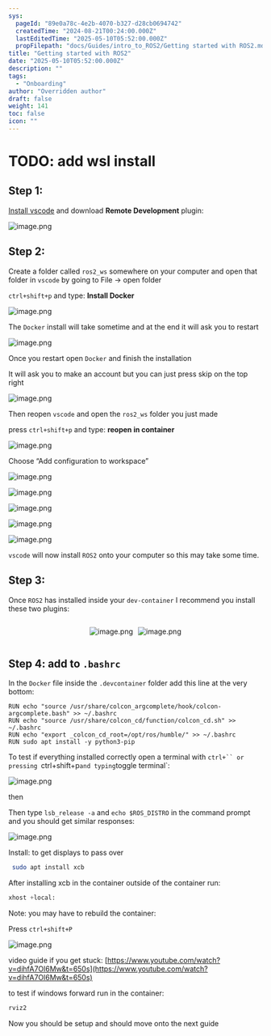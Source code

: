 ```yaml
---
sys:
  pageId: "89e0a78c-4e2b-4070-b327-d28cb0694742"
  createdTime: "2024-08-21T00:24:00.000Z"
  lastEditedTime: "2025-05-10T05:52:00.000Z"
  propFilepath: "docs/Guides/intro_to_ROS2/Getting started with ROS2.md"
title: "Getting started with ROS2"
date: "2025-05-10T05:52:00.000Z"
description: ""
tags:
  - "Onboarding"
author: "Overridden author"
draft: false
weight: 141
toc: false
icon: ""
---
```


# TODO: add wsl install

## Step 1:

[Install vscode](https://code.visualstudio.com/download) and download **Remote Development** plugin:

![image.png](https://prod-files-secure.s3.us-west-2.amazonaws.com/d518164a-d88e-44d1-a4ee-3adb3bd8bce0/efb52993-1881-4a40-b95e-6f020334f022/image.png?X-Amz-Algorithm=AWS4-HMAC-SHA256&X-Amz-Content-Sha256=UNSIGNED-PAYLOAD&X-Amz-Credential=ASIAZI2LB466QVPWH7FT%2F20250520%2Fus-west-2%2Fs3%2Faws4_request&X-Amz-Date=20250520T230821Z&X-Amz-Expires=3600&X-Amz-Security-Token=IQoJb3JpZ2luX2VjEPf%2F%2F%2F%2F%2F%2F%2F%2F%2F%2FwEaCXVzLXdlc3QtMiJHMEUCIEhJlS4F%2FOd5jSRE0YCPq51Q7Y4oISd7d0RrranMZn1KAiEAoR0WQSlHR8uh%2Bey2bGUAIuFKCmvUUTP0UnqQV%2BlfUz8qiAQIsP%2F%2F%2F%2F%2F%2F%2F%2F%2F%2FARAAGgw2Mzc0MjMxODM4MDUiDID7lC4ePfOfMUMkOCrcA6yXxvUTy4K7H588jUUFb98ikJQimqavR9PGuMYv2cTbENpbugA2JxaDCgOzDIhhf2vqir6ZFqmqSajw300XUXPz2rSfjoI96jq1C92sTO%2Bcc%2FPkLFtbAxhbrZKe07r9JjB3Whno%2FE96ABzw%2BBSNUK6ncML%2FEko%2BpBrRqFoQES%2FMsHLH9WKpfdlip97GRuQT31hOQSbfq1kFVAt%2Bf2t03uIDMf2qiJdTOxk9IVoauFZGuyFyX23NwejACcjiW6THD79P1b8OuB3kG64Hu%2FQRE0ovF8xAhsuNhpFrPRL4m9s76hw19MbYUSTUWM6PcGrW84%2F94rlKWpQEomX3xBX8YAbhNakIvy%2FyQHWz7be2qQ7hs4e49j4vDBXE47Hzt9khtcHVke1JdzQ1DJ1TGQi6zntCH1v9Dlv96MVDUMtFKSPDWP990E0Z6PxBZ5qftzHn%2FA87Bw434XfMyQ%2F8gaDRZuDUpxun7ytU3yUGv%2F51rifs7ZlFgQkGbEko9i4hyTu1a2ULiK95bDNdBq%2FL%2BaUT%2Bo55b0KcH3HHIUpFxTNAw2lm4DfSYXqgBJnXgVI%2B%2B5kyqxvY6aSyky8adR5MVJ2rTSi99MNmOd%2BbEtx6J8utusdD8P%2BHN6qZdBIaMQJEMLyWtMEGOqUBb9X%2BrWVScRZF3zg4KCTo9UD%2FoVlYRJaE0ZFIOXGccn9e8XHDY9NKZ78MbjPBZdywi0GcPMR7%2BrWrBlJX4TuEQNMTPGN%2BzIVem3NK9%2BscmqlOwWug5cKWQNA0gRIDNIau738Lmpoy0PL9k%2B5IrJxOBlnxwmyyZltruGO%2FrPMZCeu5rpgfZ1o9DIExf0Q3rBC1I67Gfi9jS7J%2FfJxhXDssypqnLULO&X-Amz-Signature=a781533893ad7615fa9667355dab10463ac7d056a59f84d154906b9f40b5f57b&X-Amz-SignedHeaders=host&x-id=GetObject)

## Step 2:

Create a folder called `ros2_ws` somewhere on your computer and open that folder in `vscode` by going to File → open folder 

`ctrl+shift+p` and type: **Install Docker**

![image.png](https://prod-files-secure.s3.us-west-2.amazonaws.com/d518164a-d88e-44d1-a4ee-3adb3bd8bce0/2269dc0e-1cd5-47ff-bceb-c04ad9b2eab0/image.png?X-Amz-Algorithm=AWS4-HMAC-SHA256&X-Amz-Content-Sha256=UNSIGNED-PAYLOAD&X-Amz-Credential=ASIAZI2LB466QVPWH7FT%2F20250520%2Fus-west-2%2Fs3%2Faws4_request&X-Amz-Date=20250520T230821Z&X-Amz-Expires=3600&X-Amz-Security-Token=IQoJb3JpZ2luX2VjEPf%2F%2F%2F%2F%2F%2F%2F%2F%2F%2FwEaCXVzLXdlc3QtMiJHMEUCIEhJlS4F%2FOd5jSRE0YCPq51Q7Y4oISd7d0RrranMZn1KAiEAoR0WQSlHR8uh%2Bey2bGUAIuFKCmvUUTP0UnqQV%2BlfUz8qiAQIsP%2F%2F%2F%2F%2F%2F%2F%2F%2F%2FARAAGgw2Mzc0MjMxODM4MDUiDID7lC4ePfOfMUMkOCrcA6yXxvUTy4K7H588jUUFb98ikJQimqavR9PGuMYv2cTbENpbugA2JxaDCgOzDIhhf2vqir6ZFqmqSajw300XUXPz2rSfjoI96jq1C92sTO%2Bcc%2FPkLFtbAxhbrZKe07r9JjB3Whno%2FE96ABzw%2BBSNUK6ncML%2FEko%2BpBrRqFoQES%2FMsHLH9WKpfdlip97GRuQT31hOQSbfq1kFVAt%2Bf2t03uIDMf2qiJdTOxk9IVoauFZGuyFyX23NwejACcjiW6THD79P1b8OuB3kG64Hu%2FQRE0ovF8xAhsuNhpFrPRL4m9s76hw19MbYUSTUWM6PcGrW84%2F94rlKWpQEomX3xBX8YAbhNakIvy%2FyQHWz7be2qQ7hs4e49j4vDBXE47Hzt9khtcHVke1JdzQ1DJ1TGQi6zntCH1v9Dlv96MVDUMtFKSPDWP990E0Z6PxBZ5qftzHn%2FA87Bw434XfMyQ%2F8gaDRZuDUpxun7ytU3yUGv%2F51rifs7ZlFgQkGbEko9i4hyTu1a2ULiK95bDNdBq%2FL%2BaUT%2Bo55b0KcH3HHIUpFxTNAw2lm4DfSYXqgBJnXgVI%2B%2B5kyqxvY6aSyky8adR5MVJ2rTSi99MNmOd%2BbEtx6J8utusdD8P%2BHN6qZdBIaMQJEMLyWtMEGOqUBb9X%2BrWVScRZF3zg4KCTo9UD%2FoVlYRJaE0ZFIOXGccn9e8XHDY9NKZ78MbjPBZdywi0GcPMR7%2BrWrBlJX4TuEQNMTPGN%2BzIVem3NK9%2BscmqlOwWug5cKWQNA0gRIDNIau738Lmpoy0PL9k%2B5IrJxOBlnxwmyyZltruGO%2FrPMZCeu5rpgfZ1o9DIExf0Q3rBC1I67Gfi9jS7J%2FfJxhXDssypqnLULO&X-Amz-Signature=567807380a1434551a0076c19a17119e0cf9a9923d0ffe67302e191413e88f02&X-Amz-SignedHeaders=host&x-id=GetObject)

The `Docker` install will take sometime and at the end it will ask you to restart

![image.png](https://prod-files-secure.s3.us-west-2.amazonaws.com/d518164a-d88e-44d1-a4ee-3adb3bd8bce0/ed233f78-be33-4b1f-b89c-9c346c0e961e/image.png?X-Amz-Algorithm=AWS4-HMAC-SHA256&X-Amz-Content-Sha256=UNSIGNED-PAYLOAD&X-Amz-Credential=ASIAZI2LB466QVPWH7FT%2F20250520%2Fus-west-2%2Fs3%2Faws4_request&X-Amz-Date=20250520T230821Z&X-Amz-Expires=3600&X-Amz-Security-Token=IQoJb3JpZ2luX2VjEPf%2F%2F%2F%2F%2F%2F%2F%2F%2F%2FwEaCXVzLXdlc3QtMiJHMEUCIEhJlS4F%2FOd5jSRE0YCPq51Q7Y4oISd7d0RrranMZn1KAiEAoR0WQSlHR8uh%2Bey2bGUAIuFKCmvUUTP0UnqQV%2BlfUz8qiAQIsP%2F%2F%2F%2F%2F%2F%2F%2F%2F%2FARAAGgw2Mzc0MjMxODM4MDUiDID7lC4ePfOfMUMkOCrcA6yXxvUTy4K7H588jUUFb98ikJQimqavR9PGuMYv2cTbENpbugA2JxaDCgOzDIhhf2vqir6ZFqmqSajw300XUXPz2rSfjoI96jq1C92sTO%2Bcc%2FPkLFtbAxhbrZKe07r9JjB3Whno%2FE96ABzw%2BBSNUK6ncML%2FEko%2BpBrRqFoQES%2FMsHLH9WKpfdlip97GRuQT31hOQSbfq1kFVAt%2Bf2t03uIDMf2qiJdTOxk9IVoauFZGuyFyX23NwejACcjiW6THD79P1b8OuB3kG64Hu%2FQRE0ovF8xAhsuNhpFrPRL4m9s76hw19MbYUSTUWM6PcGrW84%2F94rlKWpQEomX3xBX8YAbhNakIvy%2FyQHWz7be2qQ7hs4e49j4vDBXE47Hzt9khtcHVke1JdzQ1DJ1TGQi6zntCH1v9Dlv96MVDUMtFKSPDWP990E0Z6PxBZ5qftzHn%2FA87Bw434XfMyQ%2F8gaDRZuDUpxun7ytU3yUGv%2F51rifs7ZlFgQkGbEko9i4hyTu1a2ULiK95bDNdBq%2FL%2BaUT%2Bo55b0KcH3HHIUpFxTNAw2lm4DfSYXqgBJnXgVI%2B%2B5kyqxvY6aSyky8adR5MVJ2rTSi99MNmOd%2BbEtx6J8utusdD8P%2BHN6qZdBIaMQJEMLyWtMEGOqUBb9X%2BrWVScRZF3zg4KCTo9UD%2FoVlYRJaE0ZFIOXGccn9e8XHDY9NKZ78MbjPBZdywi0GcPMR7%2BrWrBlJX4TuEQNMTPGN%2BzIVem3NK9%2BscmqlOwWug5cKWQNA0gRIDNIau738Lmpoy0PL9k%2B5IrJxOBlnxwmyyZltruGO%2FrPMZCeu5rpgfZ1o9DIExf0Q3rBC1I67Gfi9jS7J%2FfJxhXDssypqnLULO&X-Amz-Signature=131eb784286ab30c8c142d888202beeaba930ed5343eb2f7afbfade896b626d1&X-Amz-SignedHeaders=host&x-id=GetObject)

Once you restart open `Docker` and finish the installation

It will ask you to make an account but you can just press skip on the top right

![image.png](https://prod-files-secure.s3.us-west-2.amazonaws.com/d518164a-d88e-44d1-a4ee-3adb3bd8bce0/21010ad9-1659-4fd9-9f59-9932a09b2a3d/image.png?X-Amz-Algorithm=AWS4-HMAC-SHA256&X-Amz-Content-Sha256=UNSIGNED-PAYLOAD&X-Amz-Credential=ASIAZI2LB466QVPWH7FT%2F20250520%2Fus-west-2%2Fs3%2Faws4_request&X-Amz-Date=20250520T230821Z&X-Amz-Expires=3600&X-Amz-Security-Token=IQoJb3JpZ2luX2VjEPf%2F%2F%2F%2F%2F%2F%2F%2F%2F%2FwEaCXVzLXdlc3QtMiJHMEUCIEhJlS4F%2FOd5jSRE0YCPq51Q7Y4oISd7d0RrranMZn1KAiEAoR0WQSlHR8uh%2Bey2bGUAIuFKCmvUUTP0UnqQV%2BlfUz8qiAQIsP%2F%2F%2F%2F%2F%2F%2F%2F%2F%2FARAAGgw2Mzc0MjMxODM4MDUiDID7lC4ePfOfMUMkOCrcA6yXxvUTy4K7H588jUUFb98ikJQimqavR9PGuMYv2cTbENpbugA2JxaDCgOzDIhhf2vqir6ZFqmqSajw300XUXPz2rSfjoI96jq1C92sTO%2Bcc%2FPkLFtbAxhbrZKe07r9JjB3Whno%2FE96ABzw%2BBSNUK6ncML%2FEko%2BpBrRqFoQES%2FMsHLH9WKpfdlip97GRuQT31hOQSbfq1kFVAt%2Bf2t03uIDMf2qiJdTOxk9IVoauFZGuyFyX23NwejACcjiW6THD79P1b8OuB3kG64Hu%2FQRE0ovF8xAhsuNhpFrPRL4m9s76hw19MbYUSTUWM6PcGrW84%2F94rlKWpQEomX3xBX8YAbhNakIvy%2FyQHWz7be2qQ7hs4e49j4vDBXE47Hzt9khtcHVke1JdzQ1DJ1TGQi6zntCH1v9Dlv96MVDUMtFKSPDWP990E0Z6PxBZ5qftzHn%2FA87Bw434XfMyQ%2F8gaDRZuDUpxun7ytU3yUGv%2F51rifs7ZlFgQkGbEko9i4hyTu1a2ULiK95bDNdBq%2FL%2BaUT%2Bo55b0KcH3HHIUpFxTNAw2lm4DfSYXqgBJnXgVI%2B%2B5kyqxvY6aSyky8adR5MVJ2rTSi99MNmOd%2BbEtx6J8utusdD8P%2BHN6qZdBIaMQJEMLyWtMEGOqUBb9X%2BrWVScRZF3zg4KCTo9UD%2FoVlYRJaE0ZFIOXGccn9e8XHDY9NKZ78MbjPBZdywi0GcPMR7%2BrWrBlJX4TuEQNMTPGN%2BzIVem3NK9%2BscmqlOwWug5cKWQNA0gRIDNIau738Lmpoy0PL9k%2B5IrJxOBlnxwmyyZltruGO%2FrPMZCeu5rpgfZ1o9DIExf0Q3rBC1I67Gfi9jS7J%2FfJxhXDssypqnLULO&X-Amz-Signature=185805deab73b01059df5b12cd77a750a9c5110ef012d65f511ddc84e4c43ec2&X-Amz-SignedHeaders=host&x-id=GetObject)

Then reopen `vscode` and open the `ros2_ws` folder you just made

press `ctrl+shift+p` and type: **reopen in container**

![image.png](https://prod-files-secure.s3.us-west-2.amazonaws.com/d518164a-d88e-44d1-a4ee-3adb3bd8bce0/4e93b8c2-41ad-488c-8095-c74205196118/image.png?X-Amz-Algorithm=AWS4-HMAC-SHA256&X-Amz-Content-Sha256=UNSIGNED-PAYLOAD&X-Amz-Credential=ASIAZI2LB466QVPWH7FT%2F20250520%2Fus-west-2%2Fs3%2Faws4_request&X-Amz-Date=20250520T230821Z&X-Amz-Expires=3600&X-Amz-Security-Token=IQoJb3JpZ2luX2VjEPf%2F%2F%2F%2F%2F%2F%2F%2F%2F%2FwEaCXVzLXdlc3QtMiJHMEUCIEhJlS4F%2FOd5jSRE0YCPq51Q7Y4oISd7d0RrranMZn1KAiEAoR0WQSlHR8uh%2Bey2bGUAIuFKCmvUUTP0UnqQV%2BlfUz8qiAQIsP%2F%2F%2F%2F%2F%2F%2F%2F%2F%2FARAAGgw2Mzc0MjMxODM4MDUiDID7lC4ePfOfMUMkOCrcA6yXxvUTy4K7H588jUUFb98ikJQimqavR9PGuMYv2cTbENpbugA2JxaDCgOzDIhhf2vqir6ZFqmqSajw300XUXPz2rSfjoI96jq1C92sTO%2Bcc%2FPkLFtbAxhbrZKe07r9JjB3Whno%2FE96ABzw%2BBSNUK6ncML%2FEko%2BpBrRqFoQES%2FMsHLH9WKpfdlip97GRuQT31hOQSbfq1kFVAt%2Bf2t03uIDMf2qiJdTOxk9IVoauFZGuyFyX23NwejACcjiW6THD79P1b8OuB3kG64Hu%2FQRE0ovF8xAhsuNhpFrPRL4m9s76hw19MbYUSTUWM6PcGrW84%2F94rlKWpQEomX3xBX8YAbhNakIvy%2FyQHWz7be2qQ7hs4e49j4vDBXE47Hzt9khtcHVke1JdzQ1DJ1TGQi6zntCH1v9Dlv96MVDUMtFKSPDWP990E0Z6PxBZ5qftzHn%2FA87Bw434XfMyQ%2F8gaDRZuDUpxun7ytU3yUGv%2F51rifs7ZlFgQkGbEko9i4hyTu1a2ULiK95bDNdBq%2FL%2BaUT%2Bo55b0KcH3HHIUpFxTNAw2lm4DfSYXqgBJnXgVI%2B%2B5kyqxvY6aSyky8adR5MVJ2rTSi99MNmOd%2BbEtx6J8utusdD8P%2BHN6qZdBIaMQJEMLyWtMEGOqUBb9X%2BrWVScRZF3zg4KCTo9UD%2FoVlYRJaE0ZFIOXGccn9e8XHDY9NKZ78MbjPBZdywi0GcPMR7%2BrWrBlJX4TuEQNMTPGN%2BzIVem3NK9%2BscmqlOwWug5cKWQNA0gRIDNIau738Lmpoy0PL9k%2B5IrJxOBlnxwmyyZltruGO%2FrPMZCeu5rpgfZ1o9DIExf0Q3rBC1I67Gfi9jS7J%2FfJxhXDssypqnLULO&X-Amz-Signature=da283a6ea0c7cacf53b9f7ba5bb78ac1d01c15817f7cdb8a87fe2a8d2c6cc9df&X-Amz-SignedHeaders=host&x-id=GetObject)

Choose “Add configuration to workspace”

![image.png](https://prod-files-secure.s3.us-west-2.amazonaws.com/d518164a-d88e-44d1-a4ee-3adb3bd8bce0/9560b282-5060-4989-ba37-97e7b2c22476/image.png?X-Amz-Algorithm=AWS4-HMAC-SHA256&X-Amz-Content-Sha256=UNSIGNED-PAYLOAD&X-Amz-Credential=ASIAZI2LB466QVPWH7FT%2F20250520%2Fus-west-2%2Fs3%2Faws4_request&X-Amz-Date=20250520T230821Z&X-Amz-Expires=3600&X-Amz-Security-Token=IQoJb3JpZ2luX2VjEPf%2F%2F%2F%2F%2F%2F%2F%2F%2F%2FwEaCXVzLXdlc3QtMiJHMEUCIEhJlS4F%2FOd5jSRE0YCPq51Q7Y4oISd7d0RrranMZn1KAiEAoR0WQSlHR8uh%2Bey2bGUAIuFKCmvUUTP0UnqQV%2BlfUz8qiAQIsP%2F%2F%2F%2F%2F%2F%2F%2F%2F%2FARAAGgw2Mzc0MjMxODM4MDUiDID7lC4ePfOfMUMkOCrcA6yXxvUTy4K7H588jUUFb98ikJQimqavR9PGuMYv2cTbENpbugA2JxaDCgOzDIhhf2vqir6ZFqmqSajw300XUXPz2rSfjoI96jq1C92sTO%2Bcc%2FPkLFtbAxhbrZKe07r9JjB3Whno%2FE96ABzw%2BBSNUK6ncML%2FEko%2BpBrRqFoQES%2FMsHLH9WKpfdlip97GRuQT31hOQSbfq1kFVAt%2Bf2t03uIDMf2qiJdTOxk9IVoauFZGuyFyX23NwejACcjiW6THD79P1b8OuB3kG64Hu%2FQRE0ovF8xAhsuNhpFrPRL4m9s76hw19MbYUSTUWM6PcGrW84%2F94rlKWpQEomX3xBX8YAbhNakIvy%2FyQHWz7be2qQ7hs4e49j4vDBXE47Hzt9khtcHVke1JdzQ1DJ1TGQi6zntCH1v9Dlv96MVDUMtFKSPDWP990E0Z6PxBZ5qftzHn%2FA87Bw434XfMyQ%2F8gaDRZuDUpxun7ytU3yUGv%2F51rifs7ZlFgQkGbEko9i4hyTu1a2ULiK95bDNdBq%2FL%2BaUT%2Bo55b0KcH3HHIUpFxTNAw2lm4DfSYXqgBJnXgVI%2B%2B5kyqxvY6aSyky8adR5MVJ2rTSi99MNmOd%2BbEtx6J8utusdD8P%2BHN6qZdBIaMQJEMLyWtMEGOqUBb9X%2BrWVScRZF3zg4KCTo9UD%2FoVlYRJaE0ZFIOXGccn9e8XHDY9NKZ78MbjPBZdywi0GcPMR7%2BrWrBlJX4TuEQNMTPGN%2BzIVem3NK9%2BscmqlOwWug5cKWQNA0gRIDNIau738Lmpoy0PL9k%2B5IrJxOBlnxwmyyZltruGO%2FrPMZCeu5rpgfZ1o9DIExf0Q3rBC1I67Gfi9jS7J%2FfJxhXDssypqnLULO&X-Amz-Signature=0e881acfb47915acd3831163cc5d5bc05b3b36bea33aa64358f0056a564f90f5&X-Amz-SignedHeaders=host&x-id=GetObject)

![image.png](https://prod-files-secure.s3.us-west-2.amazonaws.com/d518164a-d88e-44d1-a4ee-3adb3bd8bce0/2ee63f81-886b-48e8-a553-dc6e5eac99e4/image.png?X-Amz-Algorithm=AWS4-HMAC-SHA256&X-Amz-Content-Sha256=UNSIGNED-PAYLOAD&X-Amz-Credential=ASIAZI2LB466QVPWH7FT%2F20250520%2Fus-west-2%2Fs3%2Faws4_request&X-Amz-Date=20250520T230821Z&X-Amz-Expires=3600&X-Amz-Security-Token=IQoJb3JpZ2luX2VjEPf%2F%2F%2F%2F%2F%2F%2F%2F%2F%2FwEaCXVzLXdlc3QtMiJHMEUCIEhJlS4F%2FOd5jSRE0YCPq51Q7Y4oISd7d0RrranMZn1KAiEAoR0WQSlHR8uh%2Bey2bGUAIuFKCmvUUTP0UnqQV%2BlfUz8qiAQIsP%2F%2F%2F%2F%2F%2F%2F%2F%2F%2FARAAGgw2Mzc0MjMxODM4MDUiDID7lC4ePfOfMUMkOCrcA6yXxvUTy4K7H588jUUFb98ikJQimqavR9PGuMYv2cTbENpbugA2JxaDCgOzDIhhf2vqir6ZFqmqSajw300XUXPz2rSfjoI96jq1C92sTO%2Bcc%2FPkLFtbAxhbrZKe07r9JjB3Whno%2FE96ABzw%2BBSNUK6ncML%2FEko%2BpBrRqFoQES%2FMsHLH9WKpfdlip97GRuQT31hOQSbfq1kFVAt%2Bf2t03uIDMf2qiJdTOxk9IVoauFZGuyFyX23NwejACcjiW6THD79P1b8OuB3kG64Hu%2FQRE0ovF8xAhsuNhpFrPRL4m9s76hw19MbYUSTUWM6PcGrW84%2F94rlKWpQEomX3xBX8YAbhNakIvy%2FyQHWz7be2qQ7hs4e49j4vDBXE47Hzt9khtcHVke1JdzQ1DJ1TGQi6zntCH1v9Dlv96MVDUMtFKSPDWP990E0Z6PxBZ5qftzHn%2FA87Bw434XfMyQ%2F8gaDRZuDUpxun7ytU3yUGv%2F51rifs7ZlFgQkGbEko9i4hyTu1a2ULiK95bDNdBq%2FL%2BaUT%2Bo55b0KcH3HHIUpFxTNAw2lm4DfSYXqgBJnXgVI%2B%2B5kyqxvY6aSyky8adR5MVJ2rTSi99MNmOd%2BbEtx6J8utusdD8P%2BHN6qZdBIaMQJEMLyWtMEGOqUBb9X%2BrWVScRZF3zg4KCTo9UD%2FoVlYRJaE0ZFIOXGccn9e8XHDY9NKZ78MbjPBZdywi0GcPMR7%2BrWrBlJX4TuEQNMTPGN%2BzIVem3NK9%2BscmqlOwWug5cKWQNA0gRIDNIau738Lmpoy0PL9k%2B5IrJxOBlnxwmyyZltruGO%2FrPMZCeu5rpgfZ1o9DIExf0Q3rBC1I67Gfi9jS7J%2FfJxhXDssypqnLULO&X-Amz-Signature=856f826c49ab5b6c886af5cf3217a8230a8b9b60ae4b9e9b0aea5713a3d1f36e&X-Amz-SignedHeaders=host&x-id=GetObject)

![image.png](https://prod-files-secure.s3.us-west-2.amazonaws.com/d518164a-d88e-44d1-a4ee-3adb3bd8bce0/ae1580b2-b048-407e-aed9-b584224a7a04/image.png?X-Amz-Algorithm=AWS4-HMAC-SHA256&X-Amz-Content-Sha256=UNSIGNED-PAYLOAD&X-Amz-Credential=ASIAZI2LB466QVPWH7FT%2F20250520%2Fus-west-2%2Fs3%2Faws4_request&X-Amz-Date=20250520T230821Z&X-Amz-Expires=3600&X-Amz-Security-Token=IQoJb3JpZ2luX2VjEPf%2F%2F%2F%2F%2F%2F%2F%2F%2F%2FwEaCXVzLXdlc3QtMiJHMEUCIEhJlS4F%2FOd5jSRE0YCPq51Q7Y4oISd7d0RrranMZn1KAiEAoR0WQSlHR8uh%2Bey2bGUAIuFKCmvUUTP0UnqQV%2BlfUz8qiAQIsP%2F%2F%2F%2F%2F%2F%2F%2F%2F%2FARAAGgw2Mzc0MjMxODM4MDUiDID7lC4ePfOfMUMkOCrcA6yXxvUTy4K7H588jUUFb98ikJQimqavR9PGuMYv2cTbENpbugA2JxaDCgOzDIhhf2vqir6ZFqmqSajw300XUXPz2rSfjoI96jq1C92sTO%2Bcc%2FPkLFtbAxhbrZKe07r9JjB3Whno%2FE96ABzw%2BBSNUK6ncML%2FEko%2BpBrRqFoQES%2FMsHLH9WKpfdlip97GRuQT31hOQSbfq1kFVAt%2Bf2t03uIDMf2qiJdTOxk9IVoauFZGuyFyX23NwejACcjiW6THD79P1b8OuB3kG64Hu%2FQRE0ovF8xAhsuNhpFrPRL4m9s76hw19MbYUSTUWM6PcGrW84%2F94rlKWpQEomX3xBX8YAbhNakIvy%2FyQHWz7be2qQ7hs4e49j4vDBXE47Hzt9khtcHVke1JdzQ1DJ1TGQi6zntCH1v9Dlv96MVDUMtFKSPDWP990E0Z6PxBZ5qftzHn%2FA87Bw434XfMyQ%2F8gaDRZuDUpxun7ytU3yUGv%2F51rifs7ZlFgQkGbEko9i4hyTu1a2ULiK95bDNdBq%2FL%2BaUT%2Bo55b0KcH3HHIUpFxTNAw2lm4DfSYXqgBJnXgVI%2B%2B5kyqxvY6aSyky8adR5MVJ2rTSi99MNmOd%2BbEtx6J8utusdD8P%2BHN6qZdBIaMQJEMLyWtMEGOqUBb9X%2BrWVScRZF3zg4KCTo9UD%2FoVlYRJaE0ZFIOXGccn9e8XHDY9NKZ78MbjPBZdywi0GcPMR7%2BrWrBlJX4TuEQNMTPGN%2BzIVem3NK9%2BscmqlOwWug5cKWQNA0gRIDNIau738Lmpoy0PL9k%2B5IrJxOBlnxwmyyZltruGO%2FrPMZCeu5rpgfZ1o9DIExf0Q3rBC1I67Gfi9jS7J%2FfJxhXDssypqnLULO&X-Amz-Signature=75c51568021e8c91bfaaa60550d30d6ff7765160e792d86ad52aa825d7b23601&X-Amz-SignedHeaders=host&x-id=GetObject)

![image.png](https://prod-files-secure.s3.us-west-2.amazonaws.com/d518164a-d88e-44d1-a4ee-3adb3bd8bce0/53255b28-f75e-430f-b9e3-c0ac8577e42b/image.png?X-Amz-Algorithm=AWS4-HMAC-SHA256&X-Amz-Content-Sha256=UNSIGNED-PAYLOAD&X-Amz-Credential=ASIAZI2LB466QVPWH7FT%2F20250520%2Fus-west-2%2Fs3%2Faws4_request&X-Amz-Date=20250520T230821Z&X-Amz-Expires=3600&X-Amz-Security-Token=IQoJb3JpZ2luX2VjEPf%2F%2F%2F%2F%2F%2F%2F%2F%2F%2FwEaCXVzLXdlc3QtMiJHMEUCIEhJlS4F%2FOd5jSRE0YCPq51Q7Y4oISd7d0RrranMZn1KAiEAoR0WQSlHR8uh%2Bey2bGUAIuFKCmvUUTP0UnqQV%2BlfUz8qiAQIsP%2F%2F%2F%2F%2F%2F%2F%2F%2F%2FARAAGgw2Mzc0MjMxODM4MDUiDID7lC4ePfOfMUMkOCrcA6yXxvUTy4K7H588jUUFb98ikJQimqavR9PGuMYv2cTbENpbugA2JxaDCgOzDIhhf2vqir6ZFqmqSajw300XUXPz2rSfjoI96jq1C92sTO%2Bcc%2FPkLFtbAxhbrZKe07r9JjB3Whno%2FE96ABzw%2BBSNUK6ncML%2FEko%2BpBrRqFoQES%2FMsHLH9WKpfdlip97GRuQT31hOQSbfq1kFVAt%2Bf2t03uIDMf2qiJdTOxk9IVoauFZGuyFyX23NwejACcjiW6THD79P1b8OuB3kG64Hu%2FQRE0ovF8xAhsuNhpFrPRL4m9s76hw19MbYUSTUWM6PcGrW84%2F94rlKWpQEomX3xBX8YAbhNakIvy%2FyQHWz7be2qQ7hs4e49j4vDBXE47Hzt9khtcHVke1JdzQ1DJ1TGQi6zntCH1v9Dlv96MVDUMtFKSPDWP990E0Z6PxBZ5qftzHn%2FA87Bw434XfMyQ%2F8gaDRZuDUpxun7ytU3yUGv%2F51rifs7ZlFgQkGbEko9i4hyTu1a2ULiK95bDNdBq%2FL%2BaUT%2Bo55b0KcH3HHIUpFxTNAw2lm4DfSYXqgBJnXgVI%2B%2B5kyqxvY6aSyky8adR5MVJ2rTSi99MNmOd%2BbEtx6J8utusdD8P%2BHN6qZdBIaMQJEMLyWtMEGOqUBb9X%2BrWVScRZF3zg4KCTo9UD%2FoVlYRJaE0ZFIOXGccn9e8XHDY9NKZ78MbjPBZdywi0GcPMR7%2BrWrBlJX4TuEQNMTPGN%2BzIVem3NK9%2BscmqlOwWug5cKWQNA0gRIDNIau738Lmpoy0PL9k%2B5IrJxOBlnxwmyyZltruGO%2FrPMZCeu5rpgfZ1o9DIExf0Q3rBC1I67Gfi9jS7J%2FfJxhXDssypqnLULO&X-Amz-Signature=582420ac32263e54a0054efe6c5393ed588f44361e69af67da63edf819e48aae&X-Amz-SignedHeaders=host&x-id=GetObject)

![image.png](https://prod-files-secure.s3.us-west-2.amazonaws.com/d518164a-d88e-44d1-a4ee-3adb3bd8bce0/7c562767-5af9-4ffb-97d1-327bcdf4ee00/image.png?X-Amz-Algorithm=AWS4-HMAC-SHA256&X-Amz-Content-Sha256=UNSIGNED-PAYLOAD&X-Amz-Credential=ASIAZI2LB466QVPWH7FT%2F20250520%2Fus-west-2%2Fs3%2Faws4_request&X-Amz-Date=20250520T230821Z&X-Amz-Expires=3600&X-Amz-Security-Token=IQoJb3JpZ2luX2VjEPf%2F%2F%2F%2F%2F%2F%2F%2F%2F%2FwEaCXVzLXdlc3QtMiJHMEUCIEhJlS4F%2FOd5jSRE0YCPq51Q7Y4oISd7d0RrranMZn1KAiEAoR0WQSlHR8uh%2Bey2bGUAIuFKCmvUUTP0UnqQV%2BlfUz8qiAQIsP%2F%2F%2F%2F%2F%2F%2F%2F%2F%2FARAAGgw2Mzc0MjMxODM4MDUiDID7lC4ePfOfMUMkOCrcA6yXxvUTy4K7H588jUUFb98ikJQimqavR9PGuMYv2cTbENpbugA2JxaDCgOzDIhhf2vqir6ZFqmqSajw300XUXPz2rSfjoI96jq1C92sTO%2Bcc%2FPkLFtbAxhbrZKe07r9JjB3Whno%2FE96ABzw%2BBSNUK6ncML%2FEko%2BpBrRqFoQES%2FMsHLH9WKpfdlip97GRuQT31hOQSbfq1kFVAt%2Bf2t03uIDMf2qiJdTOxk9IVoauFZGuyFyX23NwejACcjiW6THD79P1b8OuB3kG64Hu%2FQRE0ovF8xAhsuNhpFrPRL4m9s76hw19MbYUSTUWM6PcGrW84%2F94rlKWpQEomX3xBX8YAbhNakIvy%2FyQHWz7be2qQ7hs4e49j4vDBXE47Hzt9khtcHVke1JdzQ1DJ1TGQi6zntCH1v9Dlv96MVDUMtFKSPDWP990E0Z6PxBZ5qftzHn%2FA87Bw434XfMyQ%2F8gaDRZuDUpxun7ytU3yUGv%2F51rifs7ZlFgQkGbEko9i4hyTu1a2ULiK95bDNdBq%2FL%2BaUT%2Bo55b0KcH3HHIUpFxTNAw2lm4DfSYXqgBJnXgVI%2B%2B5kyqxvY6aSyky8adR5MVJ2rTSi99MNmOd%2BbEtx6J8utusdD8P%2BHN6qZdBIaMQJEMLyWtMEGOqUBb9X%2BrWVScRZF3zg4KCTo9UD%2FoVlYRJaE0ZFIOXGccn9e8XHDY9NKZ78MbjPBZdywi0GcPMR7%2BrWrBlJX4TuEQNMTPGN%2BzIVem3NK9%2BscmqlOwWug5cKWQNA0gRIDNIau738Lmpoy0PL9k%2B5IrJxOBlnxwmyyZltruGO%2FrPMZCeu5rpgfZ1o9DIExf0Q3rBC1I67Gfi9jS7J%2FfJxhXDssypqnLULO&X-Amz-Signature=3012c887bd2a2510fb4324f8b6c29a1af6cf10e8d46bd71f6a2701a529565613&X-Amz-SignedHeaders=host&x-id=GetObject)

`vscode` will now install `ROS2` onto your computer so this may take some time.

## Step 3:

Once `ROS2` has installed inside your `dev-container` I recommend you install these two plugins:

<div style="display: flex;flex-direction: row; column-gap:10px; max-width: 630px;justify-content: center;">
<div>

![image.png](https://prod-files-secure.s3.us-west-2.amazonaws.com/d518164a-d88e-44d1-a4ee-3adb3bd8bce0/3fc3d550-5a54-4ba1-ba6b-faa01cdb7369/image.png?X-Amz-Algorithm=AWS4-HMAC-SHA256&X-Amz-Content-Sha256=UNSIGNED-PAYLOAD&X-Amz-Credential=ASIAZI2LB4666UULKYWZ%2F20250520%2Fus-west-2%2Fs3%2Faws4_request&X-Amz-Date=20250520T230829Z&X-Amz-Expires=3600&X-Amz-Security-Token=IQoJb3JpZ2luX2VjEPX%2F%2F%2F%2F%2F%2F%2F%2F%2F%2FwEaCXVzLXdlc3QtMiJIMEYCIQDf0cFVXOPmDgDucWuOydPxLnkEJglAHf2DgbQk%2BnW8cAIhAOGF%2F8b8yYgbBXD8AkxP%2BV%2Bs6rCV1eVXvGS7yiCjdBrAKogECK7%2F%2F%2F%2F%2F%2F%2F%2F%2F%2FwEQABoMNjM3NDIzMTgzODA1Igywug590SO1DYk0%2FBoq3APNazWX%2BBm0n8Sb69N1HVi37Raq022Ur4JXpUX5lmfWOeiX7zL0NfyDTwRg82bGQ3a%2BAs308OtCrUefx18JXGCtdjlVnTRUPvBCsuaODPTZgOwWcv%2FSjxhjlnYAgDtxwtkyFBZWVJ9Q%2BnCl27gmfPyxWUdRCjiLfcSRgOEj%2F4zF9%2B4dM7osr0pudbb%2Fo%2FZqluR5yNcIfhjIjCMg2iNU80yuE9WQnvuPWJDZefB7LMhqnoAl5qa%2FGuZdgljgwNxCy0L4va610qBo7bAiHsMx9SWKS8VL3PhjSxk5GEsTugfxc4yypeTa71rrgVQcdWBPRh4s53Ue3Cd69YDkHhbj1OJIyka%2BW6j%2BUw5pFER%2BmrHW887eQkSRcnwoMu7TGz5MKRILWZfxcQ9Hjci1VZuc9Owxha86YnvUNlrH2Fmtqm%2BNPwx7K2KGhdODypZad2dmvhHnoF%2BBO5t8U8WpjnthPNf0MWB7C6NiqvPMiwmwv8b0cSgxJXRyPTQTihyhEdcw83BtH70m1x4nv%2BGwl0QjUwNALJDAOX2cses7hcAbNn4ZsLSbIP6KiWHIefgW2LqJbkX%2F3atWV5wyZplSPx9FxUBZ9qgVp79DnXCUYsj%2BNIPxM25g%2BPF9mqr1hNZMvjCTy7PBBjqkAW7rrJJ6BY2UrbDwkj3Xkk00OLF6zMPSD2zjxN7IErGSNVvct2GYwF%2B7VRiGrPlZNRVqLkm4FHWDFJQskgbCp1FuIh6OYlV7Ntq%2F%2BefGFJJM61XE6u3ix95dl6X5yon0p4%2FldrU3gb4P%2FfCigU%2B9k8zMBe2VbDpD%2BuL%2B0CE5dFDZlFUR5wKaQdU6%2BiLcVqQtYNccPO5Q4lpjGEQ2g9uFeh3MONYG&X-Amz-Signature=5991fb3003e7951d4157018b31b117a45f5f682f7c44d604e83671d8b6756aea&X-Amz-SignedHeaders=host&x-id=GetObject)

</div>
<div>

![image.png](https://prod-files-secure.s3.us-west-2.amazonaws.com/d518164a-d88e-44d1-a4ee-3adb3bd8bce0/d994cc66-13c2-4093-a5a3-f84cf4601a82/image.png?X-Amz-Algorithm=AWS4-HMAC-SHA256&X-Amz-Content-Sha256=UNSIGNED-PAYLOAD&X-Amz-Credential=ASIAZI2LB4665HMSOZVT%2F20250520%2Fus-west-2%2Fs3%2Faws4_request&X-Amz-Date=20250520T230829Z&X-Amz-Expires=3600&X-Amz-Security-Token=IQoJb3JpZ2luX2VjEPX%2F%2F%2F%2F%2F%2F%2F%2F%2F%2FwEaCXVzLXdlc3QtMiJIMEYCIQC7tbRusWEA9Y5mjK9HX7NLkTeztTd5jQB9ludyy%2B1OLgIhAMg6brixKw3%2BJx7Gzs8OOkAQei9Q%2Blm8W4Wk7ipJSumNKogECK7%2F%2F%2F%2F%2F%2F%2F%2F%2F%2FwEQABoMNjM3NDIzMTgzODA1IgzIz84%2FYPeOv9qlmLkq3ANr67Cum38IMhBjGfJEr9HLlv5%2Fj041cJBVNq1hbxh%2F5M56M3LlFL3ku7k%2FiWRvxH8iZT%2Fbwd1bGAVPpfHiaxepx3L8qbUNVheCv66KZoI07y8OkCA88d5Uv3xG1pv%2FM7wnjz%2FW32fEhGPFLU%2BkRHHT%2BWiCSDkh6enXcVgxvOFPS92DXT1%2FDip%2F%2FXnGRnZsz7IiLoa4jsGwW0aRi7FCoXeQQrg8806fneRYc3qlEOCYvesEb1sbQpbU4uUfJcJo9bKqoQ7xvdTinP28u97OQvHZrjQxPt%2BtD3arbpHkxGqmYsU8GupB9M8YR0ux%2B8Fjlwhl6n14FBnrRQ4rmqiPqB%2BUb7fyCDLvbgeFiAMztfmSYmTMpmXfFCY5042f34sOSnIlzt80U6ZmsXHEWcUlHhhFU6tuf31QEBjzGTdcXAkTjmmwRTR32R82MHp6IUti6BkwTMJQzuslJhFVZLwnPrnF5jaLK%2FKVsuRI0qQy0PpPp2qyZ9Gur7TX%2B6NDOWOAcgd4G2sNFkINnRxyS5rGF%2FPsEN1r9V6ufqu6%2BXLLpSfhSPEXvS31RYcwPtXhT2oX3hfH4ObX8vx1pE3jwTHdXB%2FYAlE347NZWw6ujHXjTJjc1lwyIERl3PB6lzhgFjDQy7PBBjqkAdTFonx%2FwRMdGqId9hSGcK0kT61P7QWxSIHLPMx40zY8ks5rYSXAwuHwPmGnjOxk9FRWTQ6gc757WoxloIDpvyc2aJk2v1fc3ImFHFwulWiX3GNnTKAAYCfEjSNhoEJvofx2gNlvUJRF25z57op3YmvlKtjt92w5u7iO5uzBFZRaCH6iIH1BmR4O1eBWOUXfO%2FvEkKrpzEUXakUxXBdzygEugaZI&X-Amz-Signature=c7dcee9e8d8c0e953c855b95a30452e70d02087915c50e7bdb9fb8cda16c746c&X-Amz-SignedHeaders=host&x-id=GetObject)

</div>
</div>

## Step 4: add to `.bashrc`

In the `Docker` file inside the `.devcontainer` folder add this line at the very bottom: 

```docker
RUN echo "source /usr/share/colcon_argcomplete/hook/colcon-argcomplete.bash" >> ~/.bashrc
RUN echo "source /usr/share/colcon_cd/function/colcon_cd.sh" >> ~/.bashrc
RUN echo "export _colcon_cd_root=/opt/ros/humble/" >> ~/.bashrc
RUN sudo apt install -y python3-pip 
```

To test if everything installed correctly open a terminal with `ctrl+`` or pressing `ctrl+shift+p` and typing `toggle terminal`:

![image.png](https://prod-files-secure.s3.us-west-2.amazonaws.com/d518164a-d88e-44d1-a4ee-3adb3bd8bce0/6a4943d8-b04e-4c02-9a58-775f3384d1a5/image.png?X-Amz-Algorithm=AWS4-HMAC-SHA256&X-Amz-Content-Sha256=UNSIGNED-PAYLOAD&X-Amz-Credential=ASIAZI2LB466QVPWH7FT%2F20250520%2Fus-west-2%2Fs3%2Faws4_request&X-Amz-Date=20250520T230821Z&X-Amz-Expires=3600&X-Amz-Security-Token=IQoJb3JpZ2luX2VjEPf%2F%2F%2F%2F%2F%2F%2F%2F%2F%2FwEaCXVzLXdlc3QtMiJHMEUCIEhJlS4F%2FOd5jSRE0YCPq51Q7Y4oISd7d0RrranMZn1KAiEAoR0WQSlHR8uh%2Bey2bGUAIuFKCmvUUTP0UnqQV%2BlfUz8qiAQIsP%2F%2F%2F%2F%2F%2F%2F%2F%2F%2FARAAGgw2Mzc0MjMxODM4MDUiDID7lC4ePfOfMUMkOCrcA6yXxvUTy4K7H588jUUFb98ikJQimqavR9PGuMYv2cTbENpbugA2JxaDCgOzDIhhf2vqir6ZFqmqSajw300XUXPz2rSfjoI96jq1C92sTO%2Bcc%2FPkLFtbAxhbrZKe07r9JjB3Whno%2FE96ABzw%2BBSNUK6ncML%2FEko%2BpBrRqFoQES%2FMsHLH9WKpfdlip97GRuQT31hOQSbfq1kFVAt%2Bf2t03uIDMf2qiJdTOxk9IVoauFZGuyFyX23NwejACcjiW6THD79P1b8OuB3kG64Hu%2FQRE0ovF8xAhsuNhpFrPRL4m9s76hw19MbYUSTUWM6PcGrW84%2F94rlKWpQEomX3xBX8YAbhNakIvy%2FyQHWz7be2qQ7hs4e49j4vDBXE47Hzt9khtcHVke1JdzQ1DJ1TGQi6zntCH1v9Dlv96MVDUMtFKSPDWP990E0Z6PxBZ5qftzHn%2FA87Bw434XfMyQ%2F8gaDRZuDUpxun7ytU3yUGv%2F51rifs7ZlFgQkGbEko9i4hyTu1a2ULiK95bDNdBq%2FL%2BaUT%2Bo55b0KcH3HHIUpFxTNAw2lm4DfSYXqgBJnXgVI%2B%2B5kyqxvY6aSyky8adR5MVJ2rTSi99MNmOd%2BbEtx6J8utusdD8P%2BHN6qZdBIaMQJEMLyWtMEGOqUBb9X%2BrWVScRZF3zg4KCTo9UD%2FoVlYRJaE0ZFIOXGccn9e8XHDY9NKZ78MbjPBZdywi0GcPMR7%2BrWrBlJX4TuEQNMTPGN%2BzIVem3NK9%2BscmqlOwWug5cKWQNA0gRIDNIau738Lmpoy0PL9k%2B5IrJxOBlnxwmyyZltruGO%2FrPMZCeu5rpgfZ1o9DIExf0Q3rBC1I67Gfi9jS7J%2FfJxhXDssypqnLULO&X-Amz-Signature=74039035f80cda6c5f757dc4e21531a9cdc3b948de9356c977699a3b7c591028&X-Amz-SignedHeaders=host&x-id=GetObject)

then 

Then type `lsb_release -a` and `echo $ROS_DISTRO` in the command prompt and you should get similar responses:

![image.png](https://prod-files-secure.s3.us-west-2.amazonaws.com/d518164a-d88e-44d1-a4ee-3adb3bd8bce0/3e635dec-a805-4e85-8b9e-d000e5b71a4e/image.png?X-Amz-Algorithm=AWS4-HMAC-SHA256&X-Amz-Content-Sha256=UNSIGNED-PAYLOAD&X-Amz-Credential=ASIAZI2LB466QVPWH7FT%2F20250520%2Fus-west-2%2Fs3%2Faws4_request&X-Amz-Date=20250520T230821Z&X-Amz-Expires=3600&X-Amz-Security-Token=IQoJb3JpZ2luX2VjEPf%2F%2F%2F%2F%2F%2F%2F%2F%2F%2FwEaCXVzLXdlc3QtMiJHMEUCIEhJlS4F%2FOd5jSRE0YCPq51Q7Y4oISd7d0RrranMZn1KAiEAoR0WQSlHR8uh%2Bey2bGUAIuFKCmvUUTP0UnqQV%2BlfUz8qiAQIsP%2F%2F%2F%2F%2F%2F%2F%2F%2F%2FARAAGgw2Mzc0MjMxODM4MDUiDID7lC4ePfOfMUMkOCrcA6yXxvUTy4K7H588jUUFb98ikJQimqavR9PGuMYv2cTbENpbugA2JxaDCgOzDIhhf2vqir6ZFqmqSajw300XUXPz2rSfjoI96jq1C92sTO%2Bcc%2FPkLFtbAxhbrZKe07r9JjB3Whno%2FE96ABzw%2BBSNUK6ncML%2FEko%2BpBrRqFoQES%2FMsHLH9WKpfdlip97GRuQT31hOQSbfq1kFVAt%2Bf2t03uIDMf2qiJdTOxk9IVoauFZGuyFyX23NwejACcjiW6THD79P1b8OuB3kG64Hu%2FQRE0ovF8xAhsuNhpFrPRL4m9s76hw19MbYUSTUWM6PcGrW84%2F94rlKWpQEomX3xBX8YAbhNakIvy%2FyQHWz7be2qQ7hs4e49j4vDBXE47Hzt9khtcHVke1JdzQ1DJ1TGQi6zntCH1v9Dlv96MVDUMtFKSPDWP990E0Z6PxBZ5qftzHn%2FA87Bw434XfMyQ%2F8gaDRZuDUpxun7ytU3yUGv%2F51rifs7ZlFgQkGbEko9i4hyTu1a2ULiK95bDNdBq%2FL%2BaUT%2Bo55b0KcH3HHIUpFxTNAw2lm4DfSYXqgBJnXgVI%2B%2B5kyqxvY6aSyky8adR5MVJ2rTSi99MNmOd%2BbEtx6J8utusdD8P%2BHN6qZdBIaMQJEMLyWtMEGOqUBb9X%2BrWVScRZF3zg4KCTo9UD%2FoVlYRJaE0ZFIOXGccn9e8XHDY9NKZ78MbjPBZdywi0GcPMR7%2BrWrBlJX4TuEQNMTPGN%2BzIVem3NK9%2BscmqlOwWug5cKWQNA0gRIDNIau738Lmpoy0PL9k%2B5IrJxOBlnxwmyyZltruGO%2FrPMZCeu5rpgfZ1o9DIExf0Q3rBC1I67Gfi9jS7J%2FfJxhXDssypqnLULO&X-Amz-Signature=56b3905e8b9f008e0788afe0d7007a0f32b75acac44fc3f51f2bd306fcd7021a&X-Amz-SignedHeaders=host&x-id=GetObject)

Install:  to get displays to pass over

```bash
 sudo apt install xcb
```

After installing xcb in the container outside of the container run:

```python
xhost +local:
```

Note: you may have to rebuild the container:

Press `ctrl+shift+P`

![image.png](https://prod-files-secure.s3.us-west-2.amazonaws.com/d518164a-d88e-44d1-a4ee-3adb3bd8bce0/6c2be660-2618-4c38-9c26-53554f7a0b7b/image.png?X-Amz-Algorithm=AWS4-HMAC-SHA256&X-Amz-Content-Sha256=UNSIGNED-PAYLOAD&X-Amz-Credential=ASIAZI2LB466QVPWH7FT%2F20250520%2Fus-west-2%2Fs3%2Faws4_request&X-Amz-Date=20250520T230821Z&X-Amz-Expires=3600&X-Amz-Security-Token=IQoJb3JpZ2luX2VjEPf%2F%2F%2F%2F%2F%2F%2F%2F%2F%2FwEaCXVzLXdlc3QtMiJHMEUCIEhJlS4F%2FOd5jSRE0YCPq51Q7Y4oISd7d0RrranMZn1KAiEAoR0WQSlHR8uh%2Bey2bGUAIuFKCmvUUTP0UnqQV%2BlfUz8qiAQIsP%2F%2F%2F%2F%2F%2F%2F%2F%2F%2FARAAGgw2Mzc0MjMxODM4MDUiDID7lC4ePfOfMUMkOCrcA6yXxvUTy4K7H588jUUFb98ikJQimqavR9PGuMYv2cTbENpbugA2JxaDCgOzDIhhf2vqir6ZFqmqSajw300XUXPz2rSfjoI96jq1C92sTO%2Bcc%2FPkLFtbAxhbrZKe07r9JjB3Whno%2FE96ABzw%2BBSNUK6ncML%2FEko%2BpBrRqFoQES%2FMsHLH9WKpfdlip97GRuQT31hOQSbfq1kFVAt%2Bf2t03uIDMf2qiJdTOxk9IVoauFZGuyFyX23NwejACcjiW6THD79P1b8OuB3kG64Hu%2FQRE0ovF8xAhsuNhpFrPRL4m9s76hw19MbYUSTUWM6PcGrW84%2F94rlKWpQEomX3xBX8YAbhNakIvy%2FyQHWz7be2qQ7hs4e49j4vDBXE47Hzt9khtcHVke1JdzQ1DJ1TGQi6zntCH1v9Dlv96MVDUMtFKSPDWP990E0Z6PxBZ5qftzHn%2FA87Bw434XfMyQ%2F8gaDRZuDUpxun7ytU3yUGv%2F51rifs7ZlFgQkGbEko9i4hyTu1a2ULiK95bDNdBq%2FL%2BaUT%2Bo55b0KcH3HHIUpFxTNAw2lm4DfSYXqgBJnXgVI%2B%2B5kyqxvY6aSyky8adR5MVJ2rTSi99MNmOd%2BbEtx6J8utusdD8P%2BHN6qZdBIaMQJEMLyWtMEGOqUBb9X%2BrWVScRZF3zg4KCTo9UD%2FoVlYRJaE0ZFIOXGccn9e8XHDY9NKZ78MbjPBZdywi0GcPMR7%2BrWrBlJX4TuEQNMTPGN%2BzIVem3NK9%2BscmqlOwWug5cKWQNA0gRIDNIau738Lmpoy0PL9k%2B5IrJxOBlnxwmyyZltruGO%2FrPMZCeu5rpgfZ1o9DIExf0Q3rBC1I67Gfi9jS7J%2FfJxhXDssypqnLULO&X-Amz-Signature=280d6ba3b281b84db71d531a2e0514b8378754a0cdadb510a9ecc6bd89e8b732&X-Amz-SignedHeaders=host&x-id=GetObject)

video guide if you get stuck: [https://www.youtube.com/watch?v=dihfA7Ol6Mw&t=650s](https://www.youtube.com/watch?v=dihfA7Ol6Mw&t=650s)

to test if windows forward run in the container:

```bash
rviz2
```

Now you should be setup and should move onto the next guide 
